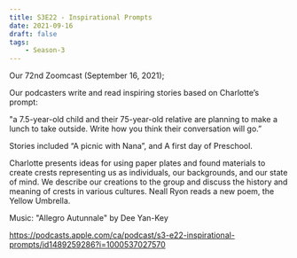 ```yaml
---
title: S3E22 - Inspirational Prompts
date: 2021-09-16
draft: false
tags:
    - Season-3
---
```


Our 72nd Zoomcast (September 16, 2021);

Our podcasters write and read inspiring stories based on Charlotte’s prompt:

"a 7.5-year-old child and their 75-year-old relative are planning to make a lunch to take outside. Write how you think their conversation will go.”

Stories included “A picnic with Nana”, and A first day of Preschool.

Charlotte presents ideas for using paper plates and found materials to create crests representing us as individuals, our backgrounds, and our state of mind. We describe our creations to the group and discuss the history and meaning of crests in various cultures. Neall Ryon reads a new poem, the Yellow Umbrella.

Music: "Allegro Autunnale" by Dee Yan-Key

https://podcasts.apple.com/ca/podcast/s3-e22-inspirational-prompts/id1489259286?i=1000537027570